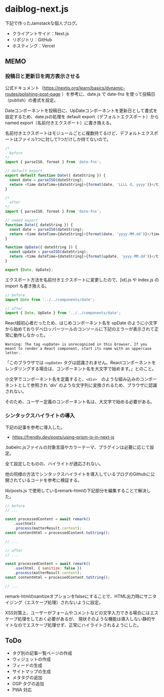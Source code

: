 # daiblog-next.js

下記で作ったJamstackな個人ブログ。

- クライアントサイド：Next.js
- リポジトリ：GitHub
- ホスティング：Vercel

## MEMO

### 投稿日と更新日を両方表示させる

公式ドキュメント（https://nextjs.org/learn/basics/dynamic-routes/polishing-post-page ）を参考に、date.js で date-fns を使って投稿日（publish）の書式を設定。

Dateコンポーネントを投稿日に、UpDateコンポーネントを更新日として書式を設定するため、date.jsの処理を default export（デフォルトエクスポート）から named export（名前付きエクスポート）に書き換える。

名前付きエクスポートはモジュールごとに複数持てるけど、デフォルトエクスポートはファイル1つに対して1つだけしか持てないので。

```js
/*
  before
*/
import { parseISO, format } from 'date-fns';

// default export
export default function Date({ dateString }) {
  const date = parseISO(dateString);
  return <time dateTime={dateString}>{format(date, 'LLLL d, yyyy')}</time>;
}
```
```js
/*
  after
*/
import { parseISO, format } from 'date-fns';

// named export
function Date({ dateString }) {
  const date = parseISO(dateString);
  return <time dateTime={dateString}>{format(date, 'yyyy.MM.dd')}</time>;
}

function UpDate({ dateString }) {
  const update = parseISO(dateString);
  return <time dateTime={dateString}>{format(update, 'yyyy.MM.dd')}</time>;
}

export {Date, UpDate};
```

エクスポート方法を名前付きエクスポートに変更したので、[id].js や index.js の import も書き換える。

```js
// before
import Date from '../../components/date';
```
```js
// after
import { Date, UpDate } from '../../components/date';
```

React超初心者だったため、はじめコンポーネント名を upDate のように小文字から始めておりデベロッパーツールのコンソールに下記のエラーが表示されて正常に動作しなかった。

```
Warning: The tag <upDate> is unrecognized in this browser. If you meant to render a React component, start its name with an uppercase letter.
```

「このブラウザでは `<upDate>` タグは認識されません。Reactコンポーネントをレンダリングする場合は、コンポーネント名を大文字で始めます。」とのこと。

小文字でコンポーネント名を定義すると、`<div>`　のような組み込みのコンポーネントとして参照され 'div' のような文字列に変換されるため、ブラウザに認識されない。

そのため、ユーザー定義のコンポーネント名は、大文字で始める必要がある。

### シンタックスハイライトの導入

下記の記事を参考に導入した。

- https://frendly.dev/posts/using-prism-js-in-next-js

.babelrc.jsファイルの対象言語やカラーテーマ、プラグインは必要に応じて設定。

全て設定したものの、ハイライトが適応されない。

他の同様の方法でシンタックスハイライトを導入しているブログのGithubに公開されているコードを参考に検証する。

lib/posts.js で使用しているremark-htmlの下記部分を編集することで解決した。

```js
// before
// ...

const processedContent = await remark()
    .use(html)
    .process(matterResult.content);
const contentHtml = processedContent.toString();

// ...
```

```js
// after
// ...

const processedContent = await remark()
    .use(html, { sanitize: false })
    .process(matterResult.content);
const contentHtml = processedContent.toString();

// ...
```

remark-htmlのsanitizeオプションをfalseにすることで、HTML出力時にサニタイジング（エスケープ処理）されないように設定。

XSS対策上、ユーザーがフォームやコメントなどの文字入力できる場合にはエスケープ処理をしておく必要があるが、
現状そのような機能は導入しない静的サイトなのでエスケープ処理せず、正常にハイライトされるようにした。

## ToDo

- タグ別の記事一覧ページの作成
- ウィジェットの作成
- フィードの生成
- サイトマップの生成
- メタタグの追加
- OGP タグの追加
- PWA 対応
